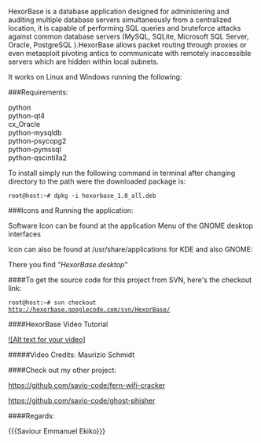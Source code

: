 HexorBase is a database application designed for administering and auditing multiple database servers simultaneously from a centralized location, it is capable of  performing SQL queries and bruteforce attacks against common database servers (MySQL, SQLite, Microsoft SQL Server, Oracle, PostgreSQL ).HexorBase allows packet routing through proxies or even metasploit pivoting antics to communicate with remotely inaccessible servers which are hidden within local subnets.


It works on Linux and Windows running the following:

###Requirements:

python<br>
python-qt4<br>
cx_Oracle<br>
python-mysqldb<br>
python-psycopg2<br>
python-pymssql<br>
python-qscintilla2<br>


To install simply run the following command in terminal after changing directory to the path were the downloaded package is:

<code>root@host:~# dpkg -i hexorbase_1.0_all.deb</code>


###Icons and Running the application:

Software Icon can be found at the application Menu of the GNOME desktop interfaces

Icon can also be found at /usr/share/applications for KDE and also GNOME:

There you find _"HexorBase.desktop"_


####To get the source code for this project from SVN, here's the checkout link:

<code>root@host:~# svn checkout http://hexorbase.googlecode.com/svn/HexorBase/</code>


####HexorBase Video Tutorial


[![Alt text for your video]](http://www.youtube.com/watch?v=n8qcoqA2ENA)

#####Video Credits: Maurizio Schmidt


####Check out my other project:

https://github.com/savio-code/fern-wifi-cracker

https://github.com/savio-code/ghost-phisher


####Regards:

{{{Saviour Emmanuel Ekiko}}}
